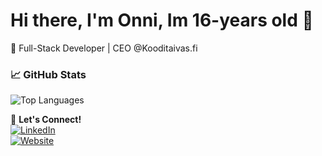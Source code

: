 # Hi there, I'm Onni, Im 16-years old 👋


🚀 Full-Stack Developer | CEO @Kooditaivas.fi  

### 📈 GitHub Stats
![Top Languages](https://github-readme-stats.vercel.app/api/top-langs/?username=onni891&layout=compact&theme=dark)

🔗 **Let's Connect!**  
[![LinkedIn](https://img.shields.io/badge/LinkedIn-blue?logo=linkedin&logoColor=white)](https://www.linkedin.com/in/onni-kolehmainen-4471b6327/)  
[![Website](https://img.shields.io/badge/Website-portfolio?color=green)](https://kooditaivas.fi)  

